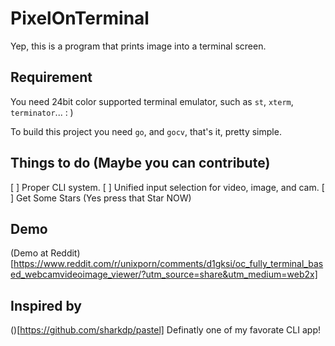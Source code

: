 # PixelOnTerminal
Yep, this is a program that prints image into a terminal screen. 

## Requirement
You need 24bit color supported terminal emulator, such as `st`, `xterm`, `terminator`... : )

To build this project you need `go`, and  `gocv`, that's it, pretty simple.

## Things to do (Maybe you can contribute)
[ ] Proper CLI system. 
[ ] Unified input selection for video, image, and cam.
[ ] Get Some Stars (Yes press that Star NOW)

## Demo
(Demo at Reddit)[https://www.reddit.com/r/unixporn/comments/d1gksi/oc_fully_terminal_based_webcamvideoimage_viewer/?utm_source=share&utm_medium=web2x]

## Inspired by
()[https://github.com/sharkdp/pastel] Definatly one of my favorate CLI app!

